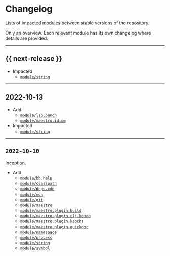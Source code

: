 # Changelog

Lists of impacted [modules](../module) between stable versions of the
repository.

Only an overview. Each relevant module has its own changelog where details are
provided.


---


## {{ next-release }}

- Impacted
    - [`module/string`]


---


## 2022-10-13

- Add
    - [`module/lab.bench`]
    - [`module/maestro.idiom`]
- Impacted
    - [`module/string`]

---


## `2022-10-10`

Inception.

- Add
    - [`module/bb.help`]
    - [`module/classpath`]
    - [`module/deps.edn`]
    - [`module/edn`]
    - [`module/git`]
    - [`module/maestro`]
    - [`module/maestro.plugin.build`]
    - [`module/maestro.plugin.clj-kondo`]
    - [`module/maestro.plugin.kaocha`]
    - [`module/maestro.plugin.quickdoc`]
    - [`module/namespace`]
    - [`module/process`]
    - [`module/string`]
    - [`module/symbol`]




<!--- Links to module changelogs -->


[`module/bb.help`]:                  ../module/bb.help/doc/changelog.md
[`module/classpath`]:                ../module/classpath/doc/changelog.md
[`module/deps.edn`]:                 ../module/deps.edn/doc/changelog.md
[`module/edn`]:                      ../module/edn/doc/changelog.md
[`module/git`]:                      ../module/git/doc/changelog.md
[`module/lab.bench`]:                ../module/lab.bench/doc/changelog.md
[`module/maestro.idiom`]:            ../module/maestro.idiom/doc/changelog.md
[`module/maestro.plugin.build`]:     ../module/maestro.plugin.build/doc/changelog.md
[`module/maestro.plugin.clj-kondo`]: ../module/maestro.plugin.clj-kondo/doc/changelog.md
[`module/maestro.plugin.kaocha`]:    ../module/maestro.plugin.kaocha/doc/changelog.md
[`module/maestro.plugin.quickdoc`]:  ../module/maestro.plugin.quickdoc/doc/changelog.md
[`module/maestro`]:                  ../module/maestro/doc/changelog.md
[`module/namespace`]:                ../module/namespace/doc/changelog.md
[`module/process`]:                  ../module/process/doc/changelog.md
[`module/string`]:                   ../module/string/doc/changelog.md
[`module/symbol`]:                   ../module/symbol/doc/changelog.md
